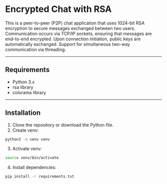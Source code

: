 # Encrypted Chat with RSA

This is a peer-to-peer (P2P) chat application that uses 1024-bit RSA encryption to secure messages exchanged between two users. Communication occurs via TCP/IP sockets, ensuring that messages are end-to-end encrypted. Upon connection initiation, public keys are automatically exchanged. Support for simultaneous two-way communication via threading.

---

## Requirements

- Python 3.x
- rsa library
- colorama library

---

## Installation

1. Clone the repository or download the Python file.
2. Create venv:
```bash
python3 -m venv venv
```
3. Activate venv:
```bash
source venv/bin/activate
```
4. Install dependencies:
```bash
pip install -r requirements.txt
```